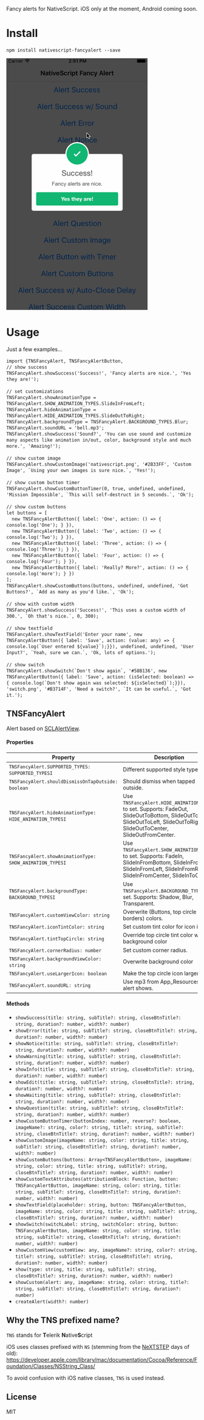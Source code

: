 Fancy alerts for NativeScript.
iOS only at the moment, Android coming soon.

# Install

```
npm install nativescript-fancyalert --save
```

![Sample](screenshots/alert.gif)

# Usage

Just a few examples...

```
import {TNSFancyAlert, TNSFancyAlertButton,
// show success
TNSFancyAlert.showSuccess('Success!', 'Fancy alerts are nice.', 'Yes they are!');

// set customizations
TNSFancyAlert.showAnimationType = TNSFancyAlert.SHOW_ANIMATION_TYPES.SlideInFromLeft;
TNSFancyAlert.hideAnimationType = TNSFancyAlert.HIDE_ANIMATION_TYPES.SlideOutToRight;
TNSFancyAlert.backgroundType = TNSFancyAlert.BACKGROUND_TYPES.Blur;
TNSFancyAlert.soundURL = 'bell.mp3';
TNSFancyAlert.showSuccess('Sound?', 'You can use sound and customize many aspects like animation in/out, color, background style and much more.', 'Amazing!');

// show custom image
TNSFancyAlert.showCustomImage('nativescript.png', '#2B33FF', 'Custom Image', `Using your own images is sure nice.`, 'Yes!');

// show custom button timer
TNSFancyAlert.showCustomButtonTimer(0, true, undefined, undefined, 'Mission Impossible', `This will self-destruct in 5 seconds.`, 'Ok');

// show custom buttons
let buttons = [
  new TNSFancyAlertButton({ label: 'One', action: () => { console.log('One'); } }),
  new TNSFancyAlertButton({ label: 'Two', action: () => { console.log('Two'); } }),
  new TNSFancyAlertButton({ label: 'Three', action: () => { console.log('Three'); } }),
  new TNSFancyAlertButton({ label: 'Four', action: () => { console.log('Four'); } }),
  new TNSFancyAlertButton({ label: 'Really? More?', action: () => { console.log('more'); } })
];
TNSFancyAlert.showCustomButtons(buttons, undefined, undefined, 'Got Buttons?', `Add as many as you'd like.`, 'Ok');

// show with custom width
TNSFancyAlert.showSuccess('Success!', 'This uses a custom width of 300.', `Oh that's nice.`, 0, 300);

// show textfield
TNSFancyAlert.showTextField('Enter your name', new TNSFancyAlertButton({ label: 'Save', action: (value: any) => { console.log(`User entered ${value}`);}}), undefined, undefined, 'User Input?', `Yeah, sure we can.`, 'Ok, lots of options.');

// show switch
TNSFancyAlert.showSwitch(`Don't show again`, '#58B136', new TNSFancyAlertButton({ label: 'Save', action: (isSelected: boolean) => { console.log(`Don't show again was selected: ${isSelected}`);}}), 'switch.png', '#B3714F', 'Need a switch?', `It can be useful.`, 'Got it.');
```

## TNSFancyAlert

Alert based on [SCLAlertView](https://github.com/dogo/SCLAlertView).

#### Properties

Property |  Description
-------- | ---------
`TNSFancyAlert.SUPPORTED_TYPES: SUPPORTED_TYPESI` | Different supported style types.
`TNSFancyAlert.shouldDismissOnTapOutside: boolean` | Should dismiss when tapped outside.
`TNSFancyAlert.hideAnimationType: HIDE_ANIMATION_TYPESI` | Use `TNSFancyAlert.HIDE_ANIMATION_TYPES` to set. Supports: FadeOut, SlideOutToBottom, SlideOutToTop, SlideOutToLeft, SlideOutToRight, SlideOutToCenter, SlideOutFromCenter.
`TNSFancyAlert.showAnimationType: SHOW_ANIMATION_TYPESI` | Use `TNSFancyAlert.SHOW_ANIMATION_TYPES` to set. Supports: FadeIn, SlideInFromBottom, SlideInFromTop, SlideInFromLeft, SlideInFromRight, SlideInFromCenter, SlideInToCenter.
`TNSFancyAlert.backgroundType: BACKGROUND_TYPESI` | Use `TNSFancyAlert.BACKGROUND_TYPES` to set. Supports: Shadow, Blur, Transparent.
`TNSFancyAlert.customViewColor: string` | Overwrite (Buttons, top circle and borders) colors.
`TNSFancyAlert.iconTintColor: string` | Set custom tint color for icon image.
`TNSFancyAlert.tintTopCircle: string` | Override top circle tint color with background color
`TNSFancyAlert.cornerRadius: number` | Set custom corner radius.
`TNSFancyAlert.backgroundViewColor: string` | Overwrite background color
`TNSFancyAlert.useLargerIcon: boolean` | Make the top circle icon larger
`TNSFancyAlert.soundURL: string` | Use mp3 from App_Resources when alert shows.

#### Methods

* `showSuccess(title: string, subTitle?: string, closeBtnTitle?: string, duration?: number, width?: number)`
* `showError(title: string, subTitle?: string, closeBtnTitle?: string, duration?: number, width?: number)`
* `showNotice(title: string, subTitle?: string, closeBtnTitle?: string, duration?: number, width?: number)`
* `showWarning(title: string, subTitle?: string, closeBtnTitle?: string, duration?: number, width?: number)`
* `showInfo(title: string, subTitle?: string, closeBtnTitle?: string, duration?: number, width?: number)`
* `showEdit(title: string, subTitle?: string, closeBtnTitle?: string, duration?: number, width?: number)`
* `showWaiting(title: string, subTitle?: string, closeBtnTitle?: string, duration?: number, width?: number)`
* `showQuestion(title: string, subTitle?: string, closeBtnTitle?: string, duration?: number, width?: number)`
* `showCustomButtonTimer(buttonIndex: number, reverse?: boolean, imageName?: string, color?: string, title?: string, subTitle?: string, closeBtnTitle?: string, duration?: number, width?: number)`
* `showCustomImage(imageName: string, color: string, title: string, subTitle?: string, closeBtnTitle?: string, duration?: number, width?: number)`
* `showCustomButtons(buttons: Array<TNSFancyAlertButton>, imageName: string, color: string, title: string, subTitle?: string, closeBtnTitle?: string, duration?: number, width?: number)`
* `showCustomTextAttributes(attributionBlock: Function, button: TNSFancyAlertButton, imageName: string, color: string, title: string, subTitle?: string, closeBtnTitle?: string, duration?: number, width?: number)`
* `showTextField(placeholder: string, button: TNSFancyAlertButton, imageName: string, color: string, title: string, subTitle?: string, closeBtnTitle?: string, duration?: number, width?: number)`
* `showSwitch(switchLabel: string, switchColor: string, button: TNSFancyAlertButton, imageName: string, color: string, title: string, subTitle?: string, closeBtnTitle?: string, duration?: number, width?: number)`
* `showCustomView(customView: any, imageName?: string, color?: string, title?: string, subTitle?: string, closeBtnTitle?: string, duration?: number, width?: number)`
* `show(type: string, title: string, subTitle?: string, closeBtnTitle?: string, duration?: number, width?: number)`
* `showCustom(alert: any, imageName: string, color: string, title?: string, subTitle?: string, closeBtnTitle?: string, duration?: number)`
* `createAlert(width?: number)`

## Why the TNS prefixed name?

`TNS` stands for **T**elerik **N**ative**S**cript

iOS uses classes prefixed with `NS` (stemming from the [NeXTSTEP](https://en.wikipedia.org/wiki/NeXTSTEP) days of old):
https://developer.apple.com/library/mac/documentation/Cocoa/Reference/Foundation/Classes/NSString_Class/

To avoid confusion with iOS native classes, `TNS` is used instead.

## License

MIT

